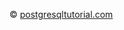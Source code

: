 
© [postgresqltutorial.com](https://www.postgresqltutorial.com/postgresql-tutorial/postgresql-timestamp/)